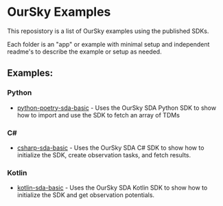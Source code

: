 # OurSky Examples

This reposistory is a list of OurSky examples using the published SDKs. 

Each folder is an "app" or example with minimal setup and independent readme's to describe the example or setup as needed.

## Examples:

### Python

* [python-poetry-sda-basic](./python-poetry-sda-basic) - Uses the OurSky SDA Python SDK to show how to import and use the SDK to fetch an array of TDMs

### C#

* [csharp-sda-basic](./csharp-sda-basic) - Uses the OurSky SDA C# SDK to show how to initialize the SDK, create observation tasks, and fetch results.

### Kotlin

* [kotlin-sda-basic](./kotlin-sda-basic) - Uses the OurSky SDA Kotlin SDK to show how to initialize the SDK and get observation potentials.
